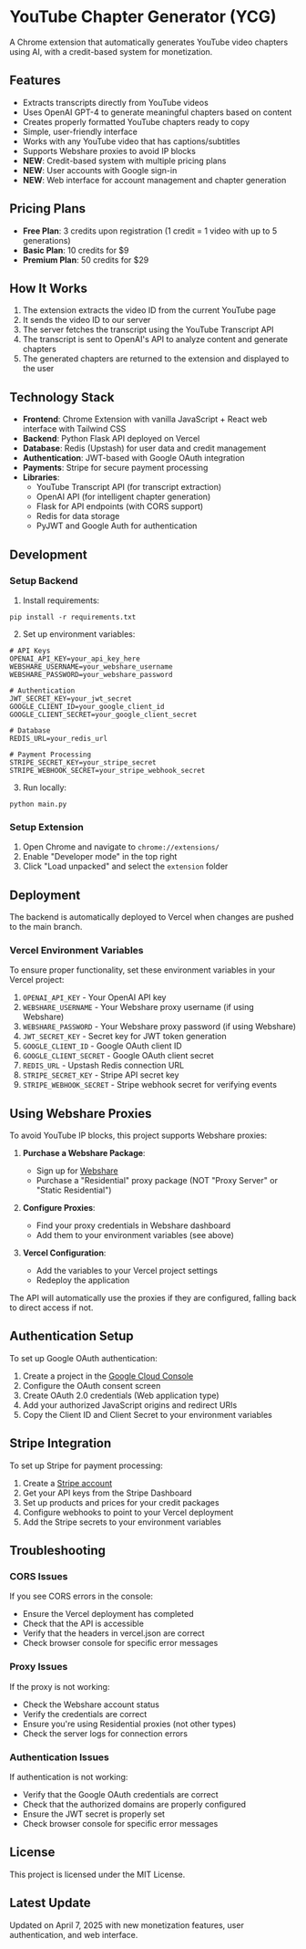 # YouTube Chapter Generator (YCG)

A Chrome extension that automatically generates YouTube video chapters using AI, with a credit-based system for monetization.

## Features

- Extracts transcripts directly from YouTube videos
- Uses OpenAI GPT-4 to generate meaningful chapters based on content
- Creates properly formatted YouTube chapters ready to copy
- Simple, user-friendly interface
- Works with any YouTube video that has captions/subtitles
- Supports Webshare proxies to avoid IP blocks
- **NEW**: Credit-based system with multiple pricing plans
- **NEW**: User accounts with Google sign-in
- **NEW**: Web interface for account management and chapter generation

## Pricing Plans

- **Free Plan**: 3 credits upon registration (1 credit = 1 video with up to 5 generations)
- **Basic Plan**: 10 credits for $9
- **Premium Plan**: 50 credits for $29

## How It Works

1. The extension extracts the video ID from the current YouTube page
2. It sends the video ID to our server
3. The server fetches the transcript using the YouTube Transcript API
4. The transcript is sent to OpenAI's API to analyze content and generate chapters
5. The generated chapters are returned to the extension and displayed to the user

## Technology Stack

- **Frontend**: Chrome Extension with vanilla JavaScript + React web interface with Tailwind CSS
- **Backend**: Python Flask API deployed on Vercel
- **Database**: Redis (Upstash) for user data and credit management
- **Authentication**: JWT-based with Google OAuth integration
- **Payments**: Stripe for secure payment processing
- **Libraries**:
  - YouTube Transcript API (for transcript extraction)
  - OpenAI API (for intelligent chapter generation)
  - Flask for API endpoints (with CORS support)
  - Redis for data storage
  - PyJWT and Google Auth for authentication

## Development

### Setup Backend

1. Install requirements:
```
pip install -r requirements.txt
```

2. Set up environment variables:
```
# API Keys
OPENAI_API_KEY=your_api_key_here
WEBSHARE_USERNAME=your_webshare_username
WEBSHARE_PASSWORD=your_webshare_password

# Authentication
JWT_SECRET_KEY=your_jwt_secret
GOOGLE_CLIENT_ID=your_google_client_id
GOOGLE_CLIENT_SECRET=your_google_client_secret

# Database
REDIS_URL=your_redis_url

# Payment Processing
STRIPE_SECRET_KEY=your_stripe_secret
STRIPE_WEBHOOK_SECRET=your_stripe_webhook_secret
```

3. Run locally:
```
python main.py
```

### Setup Extension

1. Open Chrome and navigate to `chrome://extensions/`
2. Enable "Developer mode" in the top right
3. Click "Load unpacked" and select the `extension` folder

## Deployment

The backend is automatically deployed to Vercel when changes are pushed to the main branch.

### Vercel Environment Variables

To ensure proper functionality, set these environment variables in your Vercel project:

1. `OPENAI_API_KEY` - Your OpenAI API key
2. `WEBSHARE_USERNAME` - Your Webshare proxy username (if using Webshare)
3. `WEBSHARE_PASSWORD` - Your Webshare proxy password (if using Webshare)
4. `JWT_SECRET_KEY` - Secret key for JWT token generation
5. `GOOGLE_CLIENT_ID` - Google OAuth client ID
6. `GOOGLE_CLIENT_SECRET` - Google OAuth client secret
7. `REDIS_URL` - Upstash Redis connection URL
8. `STRIPE_SECRET_KEY` - Stripe API secret key
9. `STRIPE_WEBHOOK_SECRET` - Stripe webhook secret for verifying events

## Using Webshare Proxies

To avoid YouTube IP blocks, this project supports Webshare proxies:

1. **Purchase a Webshare Package**: 
   - Sign up for [Webshare](https://www.webshare.io/)
   - Purchase a "Residential" proxy package (NOT "Proxy Server" or "Static Residential")

2. **Configure Proxies**:
   - Find your proxy credentials in Webshare dashboard
   - Add them to your environment variables (see above)

3. **Vercel Configuration**:
   - Add the variables to your Vercel project settings
   - Redeploy the application

The API will automatically use the proxies if they are configured, falling back to direct access if not.

## Authentication Setup

To set up Google OAuth authentication:

1. Create a project in the [Google Cloud Console](https://console.cloud.google.com/)
2. Configure the OAuth consent screen
3. Create OAuth 2.0 credentials (Web application type)
4. Add your authorized JavaScript origins and redirect URIs
5. Copy the Client ID and Client Secret to your environment variables

## Stripe Integration

To set up Stripe for payment processing:

1. Create a [Stripe account](https://stripe.com/)
2. Get your API keys from the Stripe Dashboard
3. Set up products and prices for your credit packages
4. Configure webhooks to point to your Vercel deployment
5. Add the Stripe secrets to your environment variables

## Troubleshooting

### CORS Issues
If you see CORS errors in the console:
- Ensure the Vercel deployment has completed
- Check that the API is accessible
- Verify that the headers in vercel.json are correct
- Check browser console for specific error messages

### Proxy Issues
If the proxy is not working:
- Check the Webshare account status
- Verify the credentials are correct
- Ensure you're using Residential proxies (not other types)
- Check the server logs for connection errors

### Authentication Issues
If authentication is not working:
- Verify that the Google OAuth credentials are correct
- Check that the authorized domains are properly configured
- Ensure the JWT secret is properly set
- Check browser console for specific error messages

## License

This project is licensed under the MIT License.

## Latest Update
Updated on April 7, 2025 with new monetization features, user authentication, and web interface.
